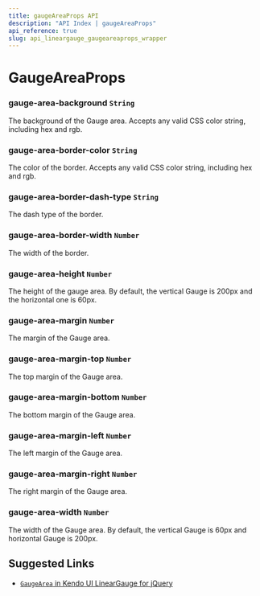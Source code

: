 ```yaml
---
title: gaugeAreaProps API
description: "API Index | gaugeAreaProps"
api_reference: true
slug: api_lineargauge_gaugeareaprops_wrapper
---
```


# GaugeAreaProps


### gauge-area-background `String`

The background of the Gauge area. Accepts any valid CSS color string, including hex and rgb.

### gauge-area-border-color `String`

The color of the border. Accepts any valid CSS color string, including hex and rgb.

### gauge-area-border-dash-type `String`

The dash type of the border.

### gauge-area-border-width `Number`

The width of the border.

### gauge-area-height `Number`

The height of the gauge area.  By default, the vertical Gauge is 200px and the horizontal one is 60px.

### gauge-area-margin `Number`

The margin of the Gauge area.

### gauge-area-margin-top `Number`

The top margin of the Gauge area.

### gauge-area-margin-bottom `Number`

The bottom margin of the Gauge area.

### gauge-area-margin-left `Number`

The left margin of the Gauge area.

### gauge-area-margin-right `Number`

The right margin of the Gauge area.

### gauge-area-width `Number`

The width of the Gauge area. By default, the vertical Gauge is 60px and horizontal Gauge is 200px.

## Suggested Links

* [`GaugeArea` in Kendo UI LinearGauge for jQuery](https://docs.telerik.com/kendo-ui/api/javascript/dataviz/ui/lineargauge/configuration/gaugearea)
